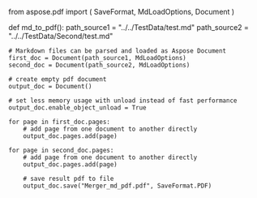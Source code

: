 from aspose.pdf import (
    SaveFormat,
    MdLoadOptions,
    Document
)


def md_to_pdf():
    path_source1 = "../../TestData/test.md"
    path_source2 = "../../TestData/Second/test.md"

    # Markdown files can be parsed and loaded as Aspose Document
    first_doc = Document(path_source1, MdLoadOptions)
    second_doc = Document(path_source2, MdLoadOptions)

    # create empty pdf document
    output_doc = Document()

    # set less memory usage with unload instead of fast performance
    output_doc.enable_object_unload = True

    for page in first_doc.pages:
        # add page from one document to another directly
        output_doc.pages.add(page)

    for page in second_doc.pages:
        # add page from one document to another directly
        output_doc.pages.add(page)

        # save result pdf to file
        output_doc.save("Merger_md_pdf.pdf", SaveFormat.PDF)
